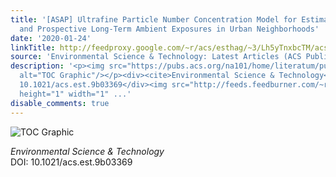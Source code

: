 ```yaml
---
title: '[ASAP] Ultrafine Particle Number Concentration Model for Estimating Retrospective
  and Prospective Long-Term Ambient Exposures in Urban Neighborhoods'
date: '2020-01-24'
linkTitle: http://feedproxy.google.com/~r/acs/esthag/~3/Lh5yTnxbcTM/acs.est.9b03369
source: 'Environmental Science & Technology: Latest Articles (ACS Publications)'
description: '<p><img src="https://pubs.acs.org/na101/home/literatum/publisher/achs/journals/content/esthag/0/esthag.ahead-of-print/acs.est.9b03369/20200124/images/medium/es9b03369_0004.gif"
  alt="TOC Graphic"/></p><div><cite>Environmental Science & Technology</cite></div><div>DOI:
  10.1021/acs.est.9b03369</div><img src="http://feeds.feedburner.com/~r/acs/esthag/~4/Lh5yTnxbcTM"
  height="1" width="1" ...'
disable_comments: true
---
```

<p><img src="https://pubs.acs.org/na101/home/literatum/publisher/achs/journals/content/esthag/0/esthag.ahead-of-print/acs.est.9b03369/20200124/images/medium/es9b03369_0004.gif" alt="TOC Graphic"/></p><div><cite>Environmental Science & Technology</cite></div><div>DOI: 10.1021/acs.est.9b03369</div><img src="http://feeds.feedburner.com/~r/acs/esthag/~4/Lh5yTnxbcTM" height="1" width="1" ...